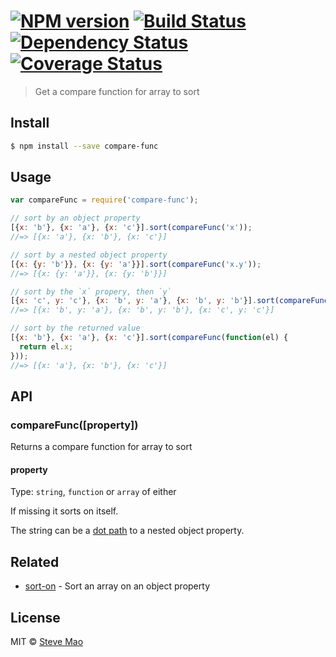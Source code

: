 # [![NPM version][npm-image]][npm-url] [![Build Status][travis-image]][travis-url] [![Dependency Status][daviddm-image]][daviddm-url] [![Coverage Status][coveralls-image]][coveralls-url]

> Get a compare function for array to sort

## Install

```sh
$ npm install --save compare-func
```

## Usage

```js
var compareFunc = require('compare-func');

// sort by an object property
[{x: 'b'}, {x: 'a'}, {x: 'c'}].sort(compareFunc('x'));
//=> [{x: 'a'}, {x: 'b'}, {x: 'c'}]

// sort by a nested object property
[{x: {y: 'b'}}, {x: {y: 'a'}}].sort(compareFunc('x.y'));
//=> [{x: {y: 'a'}}, {x: {y: 'b'}}]

// sort by the `x` propery, then `y`
[{x: 'c', y: 'c'}, {x: 'b', y: 'a'}, {x: 'b', y: 'b'}].sort(compareFunc(['x', 'y']));
//=> [{x: 'b', y: 'a'}, {x: 'b', y: 'b'}, {x: 'c', y: 'c'}]

// sort by the returned value
[{x: 'b'}, {x: 'a'}, {x: 'c'}].sort(compareFunc(function(el) {
  return el.x;
}));
//=> [{x: 'a'}, {x: 'b'}, {x: 'c'}]
```

## API

### compareFunc([property])

Returns a compare function for array to sort

#### property

Type: `string`, `function` or `array` of either

If missing it sorts on itself.

The string can be a [dot path](https://github.com/sindresorhus/dot-prop) to a nested object property.

## Related

- [sort-on](https://github.com/sindresorhus/sort-on) - Sort an array on an object property

## License

MIT © [Steve Mao](https://github.com/stevemao)


[npm-image]: https://badge.fury.io/js/compare-func.svg

[npm-url]: https://npmjs.org/package/compare-func

[travis-image]: https://travis-ci.org/stevemao/compare-func.svg?branch=master

[travis-url]: https://travis-ci.org/stevemao/compare-func

[daviddm-image]: https://david-dm.org/stevemao/compare-func.svg?theme=shields.io

[daviddm-url]: https://david-dm.org/stevemao/compare-func

[coveralls-image]: https://coveralls.io/repos/stevemao/compare-func/badge.svg

[coveralls-url]: https://coveralls.io/r/stevemao/compare-func

